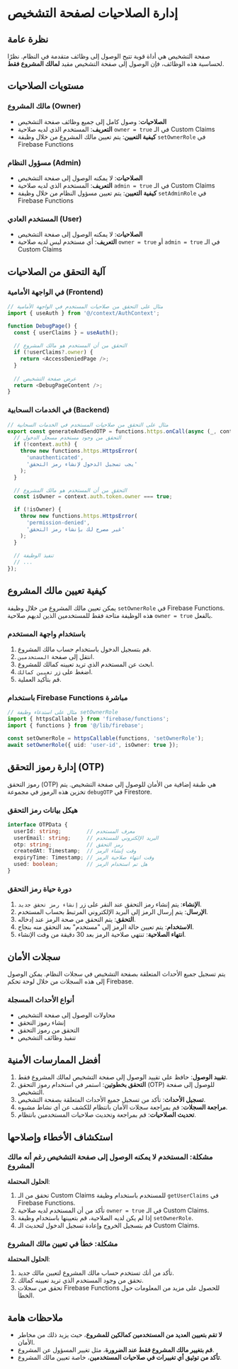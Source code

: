 # إدارة الصلاحيات لصفحة التشخيص

## نظرة عامة

صفحة التشخيص هي أداة قوية تتيح الوصول إلى وظائف متقدمة في النظام. نظرًا لحساسية هذه الوظائف، فإن الوصول إلى صفحة التشخيص مقيد **لمالك المشروع فقط**.

## مستويات الصلاحيات

### مالك المشروع (Owner)

- **الصلاحيات**: وصول كامل إلى جميع وظائف صفحة التشخيص
- **التعريف**: المستخدم الذي لديه صلاحية `owner = true` في الـ Custom Claims
- **كيفية التعيين**: يتم تعيين مالك المشروع من خلال وظيفة `setOwnerRole` في Firebase Functions

### مسؤول النظام (Admin)

- **الصلاحيات**: لا يمكنه الوصول إلى صفحة التشخيص
- **التعريف**: المستخدم الذي لديه صلاحية `admin = true` في الـ Custom Claims
- **كيفية التعيين**: يتم تعيين مسؤول النظام من خلال وظيفة `setAdminRole` في Firebase Functions

### المستخدم العادي (User)

- **الصلاحيات**: لا يمكنه الوصول إلى صفحة التشخيص
- **التعريف**: أي مستخدم ليس لديه صلاحية `owner = true` أو `admin = true` في الـ Custom Claims

## آلية التحقق من الصلاحيات

### في الواجهة الأمامية (Frontend)

```typescript
// مثال على التحقق من صلاحيات المستخدم في الواجهة الأمامية
import { useAuth } from '@/context/AuthContext';

function DebugPage() {
  const { userClaims } = useAuth();
  
  // التحقق من أن المستخدم هو مالك المشروع
  if (!userClaims?.owner) {
    return <AccessDeniedPage />;
  }
  
  // عرض صفحة التشخيص
  return <DebugPageContent />;
}
```

### في الخدمات السحابية (Backend)

```typescript
// مثال على التحقق من صلاحيات المستخدم في الخدمات السحابية
export const generateAndSendOTP = functions.https.onCall(async (_, context) => {
  // التحقق من وجود مستخدم مسجل الدخول
  if (!context.auth) {
    throw new functions.https.HttpsError(
      'unauthenticated',
      'يجب تسجيل الدخول لإنشاء رمز التحقق'
    );
  }

  // التحقق من أن المستخدم هو مالك المشروع
  const isOwner = context.auth.token.owner === true;

  if (!isOwner) {
    throw new functions.https.HttpsError(
      'permission-denied',
      'غير مصرح لك بإنشاء رمز التحقق'
    );
  }
  
  // تنفيذ الوظيفة
  // ...
});
```

## كيفية تعيين مالك المشروع

يمكن تعيين مالك المشروع من خلال وظيفة `setOwnerRole` في Firebase Functions. هذه الوظيفة متاحة فقط للمستخدمين الذين لديهم صلاحية `owner = true` بالفعل.

### باستخدام واجهة المستخدم

1. قم بتسجيل الدخول باستخدام حساب مالك المشروع.
2. انتقل إلى صفحة `المستخدمين`.
3. ابحث عن المستخدم الذي تريد تعيينه كمالك للمشروع.
4. اضغط على زر `تعيين كمالك`.
5. قم بتأكيد العملية.

### باستخدام Firebase Functions مباشرة

```typescript
// مثال على استدعاء وظيفة setOwnerRole
import { httpsCallable } from 'firebase/functions';
import { functions } from '@/lib/firebase';

const setOwnerRole = httpsCallable(functions, 'setOwnerRole');
await setOwnerRole({ uid: 'user-id', isOwner: true });
```

## إدارة رموز التحقق (OTP)

رموز التحقق (OTP) هي طبقة إضافية من الأمان للوصول إلى صفحة التشخيص. يتم تخزين هذه الرموز في مجموعة `debugOTP` في Firestore.

### هيكل بيانات رمز التحقق

```typescript
interface OTPData {
  userId: string;        // معرف المستخدم
  userEmail: string;     // البريد الإلكتروني للمستخدم
  otp: string;           // رمز التحقق
  createdAt: Timestamp;  // وقت إنشاء الرمز
  expiryTime: Timestamp; // وقت انتهاء صلاحية الرمز
  used: boolean;         // هل تم استخدام الرمز
}
```

### دورة حياة رمز التحقق

1. **الإنشاء**: يتم إنشاء رمز التحقق عند النقر على زر `إنشاء رمز تحقق جديد`.
2. **الإرسال**: يتم إرسال الرمز إلى البريد الإلكتروني المرتبط بحساب المستخدم.
3. **التحقق**: يتم التحقق من صحة الرمز عند إدخاله.
4. **الاستخدام**: يتم تعيين حالة الرمز إلى "مستخدم" بعد التحقق منه بنجاح.
5. **انتهاء الصلاحية**: تنتهي صلاحية الرمز بعد 30 دقيقة من وقت الإنشاء.

## سجلات الأمان

يتم تسجيل جميع الأحداث المتعلقة بصفحة التشخيص في سجلات النظام. يمكن الوصول إلى هذه السجلات من خلال لوحة تحكم Firebase.

### أنواع الأحداث المسجلة

- محاولات الوصول إلى صفحة التشخيص
- إنشاء رموز التحقق
- التحقق من رموز التحقق
- تنفيذ وظائف التشخيص

## أفضل الممارسات الأمنية

1. **تقييد الوصول**: حافظ على تقييد الوصول إلى صفحة التشخيص لمالك المشروع فقط.
2. **التحقق بخطوتين**: استمر في استخدام رموز التحقق (OTP) للوصول إلى صفحة التشخيص.
3. **تسجيل الأحداث**: تأكد من تسجيل جميع الأحداث المتعلقة بصفحة التشخيص.
4. **مراجعة السجلات**: قم بمراجعة سجلات الأمان بانتظام للكشف عن أي نشاط مشبوه.
5. **تحديث الصلاحيات**: قم بمراجعة وتحديث صلاحيات المستخدمين بانتظام.

## استكشاف الأخطاء وإصلاحها

### مشكلة: المستخدم لا يمكنه الوصول إلى صفحة التشخيص رغم أنه مالك المشروع

**الحلول المحتملة**:

1. تحقق من الـ Custom Claims للمستخدم باستخدام وظيفة `getUserClaims` في Firebase Functions.
2. تأكد من أن المستخدم لديه صلاحية `owner = true` في الـ Custom Claims.
3. إذا لم يكن لديه الصلاحية، قم بتعيينها باستخدام وظيفة `setOwnerRole`.
4. قم بتسجيل الخروج وإعادة تسجيل الدخول لتحديث الـ Custom Claims.

### مشكلة: خطأ في تعيين مالك المشروع

**الحلول المحتملة**:

1. تأكد من أنك تستخدم حساب مالك المشروع لتعيين مالك جديد.
2. تحقق من وجود المستخدم الذي تريد تعيينه كمالك.
3. تحقق من سجلات Firebase Functions للحصول على مزيد من المعلومات حول الخطأ.

## ملاحظات هامة

- **لا تقم بتعيين العديد من المستخدمين كمالكين للمشروع**، حيث يزيد ذلك من مخاطر الأمان.
- **قم بتغيير مالك المشروع فقط عند الضرورة**، مثل تغيير المسؤول عن المشروع.
- **تأكد من توثيق أي تغييرات في صلاحيات المستخدمين**، خاصة تعيين مالك المشروع.
